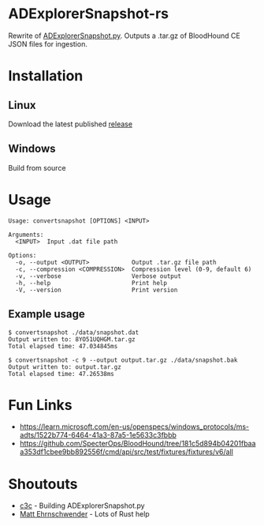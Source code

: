 # ADExplorerSnapshot-rs

Rewrite of [ADExplorerSnapshot.py](https://github.com/c3c/ADExplorerSnapshot.py). Outputs a .tar.gz of BloodHound CE JSON files for ingestion.

# Installation

## Linux

Download the latest published [release](https://github.com/t94j0/adexplorersnapshot-rs/releases/)

## Windows

Build from source

# Usage

```
Usage: convertsnapshot [OPTIONS] <INPUT>

Arguments:
  <INPUT>  Input .dat file path

Options:
  -o, --output <OUTPUT>            Output .tar.gz file path
  -c, --compression <COMPRESSION>  Compression level (0-9, default 6)
  -v, --verbose                    Verbose output
  -h, --help                       Print help
  -V, --version                    Print version
```

## Example usage

```
$ convertsnapshot ./data/snapshot.dat
Output written to: 8YO51UQHGM.tar.gz
Total elapsed time: 47.034845ms
```

```
$ convertsnapshot -c 9 --output output.tar.gz ./data/snapshot.bak 
Output written to: output.tar.gz
Total elapsed time: 47.26538ms
```

# Fun Links

- https://learn.microsoft.com/en-us/openspecs/windows_protocols/ms-adts/1522b774-6464-41a3-87a5-1e5633c3fbbb
- https://github.com/SpecterOps/BloodHound/tree/181c5d894b04201fbaaa353df1cbee9bb892556f/cmd/api/src/test/fixtures/fixtures/v6/all

# Shoutouts

- [c3c](https://github.com/c3c/) - Building ADExplorerSnapshot.py
- [Matt Ehrnschwender](https://github.com/MEhrn00) - Lots of Rust help
